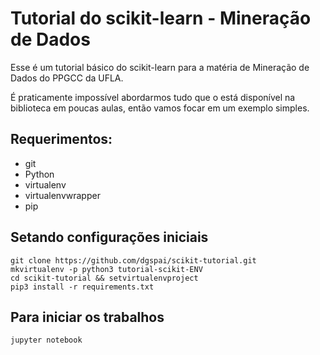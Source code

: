 # Tutorial do scikit-learn - Mineração de Dados
Esse é um tutorial básico do scikit-learn para a matéria de Mineração de Dados do PPGCC da UFLA.

É praticamente impossível abordarmos tudo que o está disponível na biblioteca em poucas aulas, então vamos focar em um exemplo simples.
 

## Requerimentos:
- git
- Python
- virtualenv
- virtualenvwrapper
- pip

## Setando configurações iniciais
```
git clone https://github.com/dgspai/scikit-tutorial.git
mkvirtualenv -p python3 tutorial-scikit-ENV
cd scikit-tutorial && setvirtualenvproject
pip3 install -r requirements.txt

```

## Para iniciar os trabalhos
`jupyter notebook`